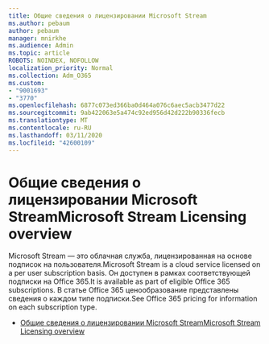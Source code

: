 ```yaml
---
title: Общие сведения о лицензировании Microsoft Stream
ms.author: pebaum
author: pebaum
manager: mnirkhe
ms.audience: Admin
ms.topic: article
ROBOTS: NOINDEX, NOFOLLOW
localization_priority: Normal
ms.collection: Adm_O365
ms.custom:
- "9001693"
- "3770"
ms.openlocfilehash: 6877c073ed366ba0d464a076c6aec5acb3477d22
ms.sourcegitcommit: 9ab422063e5a474c92ed956d42d222b90336fecb
ms.translationtype: MT
ms.contentlocale: ru-RU
ms.lasthandoff: 03/11/2020
ms.locfileid: "42600109"
---
```

# <a name="microsoft-stream-licensing-overview"></a><span data-ttu-id="ae569-102">Общие сведения о лицензировании Microsoft Stream</span><span class="sxs-lookup"><span data-stu-id="ae569-102">Microsoft Stream Licensing overview</span></span>

<span data-ttu-id="ae569-103">Microsoft Stream — это облачная служба, лицензированная на основе подписок на пользователя.</span><span class="sxs-lookup"><span data-stu-id="ae569-103">Microsoft Stream is a cloud service licensed on a per user subscription basis.</span></span> <span data-ttu-id="ae569-104">Он доступен в рамках соответствующей подписки на Office 365.</span><span class="sxs-lookup"><span data-stu-id="ae569-104">It is available as part of eligible Office 365 subscriptions.</span></span> <span data-ttu-id="ae569-105">В статье Office 365 ценообразование представлены сведения о каждом типе подписки.</span><span class="sxs-lookup"><span data-stu-id="ae569-105">See Office 365 pricing for information on each subscription type.</span></span>

- [<span data-ttu-id="ae569-106">Общие сведения о лицензировании Microsoft Stream</span><span class="sxs-lookup"><span data-stu-id="ae569-106">Microsoft Stream Licensing overview</span></span>](https://docs.microsoft.com/stream/license-overview)